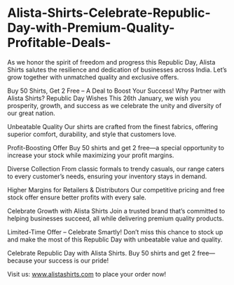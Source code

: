 # Alista-Shirts-Celebrate-Republic-Day-with-Premium-Quality-Profitable-Deals-
As we honor the spirit of freedom and progress this Republic Day, Alista Shirts salutes the resilience and dedication of businesses across India. Let’s grow together with unmatched quality and exclusive offers.

Buy 50 Shirts, Get 2 Free – A Deal to Boost Your Success!
Why Partner with Alista Shirts?
Republic Day Wishes
This 26th January, we wish you prosperity, growth, and success as we celebrate the unity and diversity of our great nation.

Unbeatable Quality
Our shirts are crafted from the finest fabrics, offering superior comfort, durability, and style that customers love.

Profit-Boosting Offer
Buy 50 shirts and get 2 free—a special opportunity to increase your stock while maximizing your profit margins.

Diverse Collection
From classic formals to trendy casuals, our range caters to every customer’s needs, ensuring your inventory stays in demand.

Higher Margins for Retailers & Distributors
Our competitive pricing and free stock offer ensure better profits with every sale.

Celebrate Growth with Alista Shirts
Join a trusted brand that’s committed to helping businesses succeed, all while delivering premium quality products.

Limited-Time Offer – Celebrate Smartly!
Don’t miss this chance to stock up and make the most of this Republic Day with unbeatable value and quality.

Celebrate Republic Day with Alista Shirts. Buy 50 shirts and get 2 free—because your success is our pride!

Visit us: www.alistashirts.com to place your order now!
